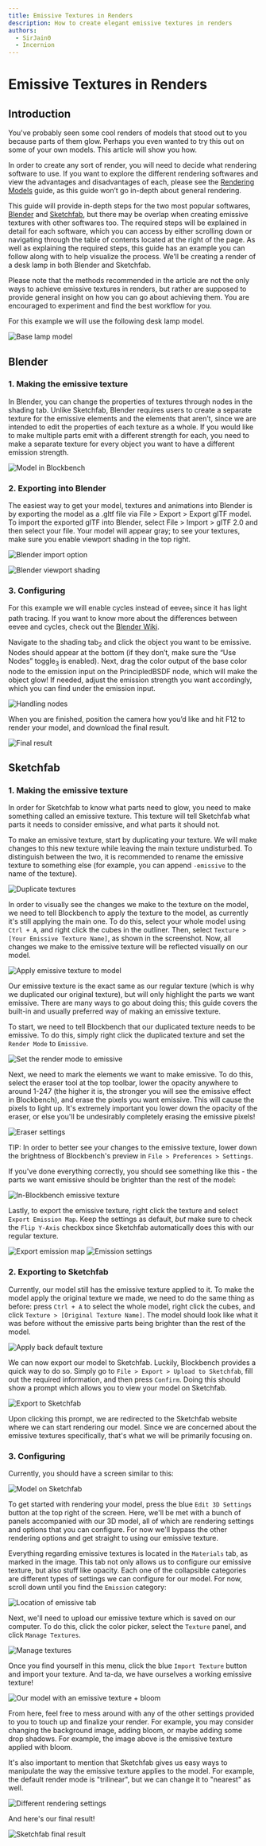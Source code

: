 ```yaml
---
title: Emissive Textures in Renders
description: How to create elegant emissive textures in renders
authors:
  - SirJain0
  - Incernion
---
```


# Emissive Textures in Renders

## Introduction

You've probably seen some cool renders of models that stood out to you because parts of them glow. Perhaps you even wanted to try this out on some of your own models. This article will show you how.

In order to create any sort of render, you will need to decide what rendering software to use. If you want to explore the different rendering softwares and view the advantages and disadvantages of each, please see the [Rendering Models](https://www.blockbench.net/wiki/guides/model-rendering) guide, as this guide won’t go in-depth about general rendering. 

This guide will provide in-depth steps for the two most popular softwares, [Blender](https://www.blender.org/) and [Sketchfab](https://sketchfab.com/), but there may be overlap when creating emissive textures with other softwares too. The required steps will be explained in detail for each software, which you can access by either scrolling down or navigating through the table of contents located at the right of the page. As well as explaining the required steps, this guide has an example you can follow along with to help visualize the process. We’ll be creating a render of a desk lamp in both Blender and Sketchfab.

Please note that the methods recommended in the article are not the only ways to achieve emissive textures in renders, but rather are supposed to provide general insight on how you can go about achieving them. You are encouraged to experiment and find the best workflow for you.

For this example we will use the following desk lamp model.

![Base lamp model](/images/wiki/guides/emissive-textures-renders/sketchfab-base-model.png)

## Blender

### 1. Making the emissive texture

In Blender, you can change the properties of textures through nodes in the shading tab. Unlike Sketchfab, Blender requires users to create a separate texture for the emissive elements and the elements that aren’t, since we are intended to edit the properties of each texture as a whole. If you would like to make multiple parts emit with a different strength for each, you need to make a separate texture for every object you want to have a different emission strength.

![Model in Blockbench](/images/wiki/guides/emissive-textures-renders/blender-model-in-bb.png)

### 2. Exporting into Blender

The easiest way to get your model, textures and animations into Blender is by exporting the model as a .gltf file via File > Export > Export glTF model. To import the exported gITF into Blender, select File > Import > gITF 2.0 and then select your file. Your model will appear gray; to see your textures, make sure you enable viewport shading in the top right.

![Blender import option](/images/wiki/guides/emissive-textures-renders/blender-import.png)

![Blender viewport shading](/images/wiki/guides/emissive-textures-renders/blender-shading.png)

### 3. Configuring

For this example we will enable cycles instead of eevee<sub>1</sub> since it has light path tracing. If you want to know more about the differences between eevee and cycles, check out the [Blender Wiki](https://docs.blender.org/manual/en/latest/render/eevee/introduction.html).

Navigate to the shading tab<sub>2</sub> and click the object you want to be emissive. Nodes should appear at the bottom (if they don’t, make sure the “Use Nodes” toggle<sub>3</sub> is enabled). Next, drag the color output of the base color node to the emission input on the PrincipledBSDF node, which will make the object glow! If needed, adjust the emission strength you want accordingly, which you can find under the emission input.

![Handling nodes](/images/wiki/guides/emissive-textures-renders/blender-nodes.png)

When you are finished, position the camera how you’d like and hit F12 to render your model, and download the final result.

![Final result](/images/wiki/guides/emissive-textures-renders/blender-final.png)

## Sketchfab

### 1. Making the emissive texture

In order for Sketchfab to know what parts need to glow, you need to make something called an emissive texture. This texture will tell Sketchfab what parts it needs to consider emissive, and what parts it should not.

To make an emissive texture, start by duplicating your texture. We will make changes to this new texture while leaving the main texture undisturbed. To distinguish between the two, it is recommended to rename the emissive texture to something else (for example, you can append `-emissive` to the name of the texture).

![Duplicate textures](/images/wiki/guides/emissive-textures-renders/sketchfab-duplicate-texture.png)

In order to visually see the changes we make to the texture on the model, we need to tell Blockbench to apply the texture to the model, as currently it's still applying the main one. To do this, select your whole model using `Ctrl + A`, and right click the cubes in the outliner. Then, select `Texture > [Your Emissive Texture Name]`, as shown in the screenshot. Now, all changes we make to the emissive texture will be reflected visually on our model.

![Apply emissive texture to model](/images/wiki/guides/emissive-textures-renders/sketchfab-apply-emissive-texture.png)

Our emissive texture is the exact same as our regular texture (which is why we duplicated our original texture), but will only highlight the parts we want emissive. There are many ways to go about doing this; this guide covers the built-in and usually preferred way of making an emissive texture.

To start, we need to tell Blockbench that our duplicated texture needs to be emissive. To do this, simply right click the duplicated texture and set the `Render Mode` to `Emissive`.

![Set the render mode to emissive](/images/wiki/guides/emissive-textures-renders/sketchfab-render-mode.png)

Next, we need to mark the elements we want to make emissive. To do this, select the eraser tool at the top toolbar, lower the opacity anywhere to around 1-247 (the higher it is, the stronger you will see the emissive effect in Blockbench), and erase the pixels you want emissive. This will cause the pixels to light up. It's extremely important you lower down the opacity of the eraser, or else you'll be undesirably completely erasing the emissive pixels!

![Eraser settings](/images/wiki/guides/emissive-textures-renders/sketchfab-eraser.png)

TIP: In order to better see your changes to the emissive texture, lower down the brightness of Blockbench's preview in `File > Preferences > Settings`.

If you've done everything correctly, you should see something like this - the parts we want emissive should be brighter than the rest of the model:

![In-Blockbench emissive texture](/images/wiki/guides/emissive-textures-renders/sketchfab-bb-emissive.png)

Lastly, to export the emissive texture, right click the texture and select `Export Emission Map`. Keep the settings as default, *but* make sure to check the `Flip Y-Axis` checkbox since Sketchfab automatically does this with our regular texture.

![Export emission map](/images/wiki/guides/emissive-textures-renders/sketchfab-export-emission.png)
![Emission settings](/images/wiki/guides/emissive-textures-renders/sketchfab-emission-settings.png)

### 2. Exporting to Sketchfab

Currently, our model still has the emissive texture applied to it. To make the model apply the original texture we made, we need to do the same thing as before: press `Ctrl + A` to select the whole model, right click the cubes, and click `Texture > [Original Texture Name]`. The model should look like what it was before without the emissive parts being brighter than the rest of the model.

![Apply back default texture](/images/wiki/guides/emissive-textures-renders/sketchfab-apply-default.png)

We can now export our model to Sketchfab. Luckily, Blockbench provides a quick way to do so. Simply go to `File > Export > Upload to Sketchfab`, fill out the required information, and then press `Confirm`. Doing this should show a prompt which allows you to view your model on Sketchfab.

![Export to Sketchfab](/images/wiki/guides/emissive-textures-renders/sketchfab-export.png)

Upon clicking this prompt, we are redirected to the Sketchfab website where we can start rendering our model. Since we are concerned about the emissive textures specifically, that's what we will be primarily focusing on.

### 3. Configuring

Currently, you should have a screen similar to this:

![Model on Sketchfab](/images/wiki/guides/emissive-textures-renders/sketchfab-model-uploaded.png)

To get started with rendering your model, press the blue `Edit 3D Settings` button at the top right of the screen. Here, we'll be met with a bunch of panels accompanied with our 3D model, all of which are rendering settings and options that you can configure. For now we'll bypass the other rendering options and get straight to using our emissive texture.

Everything regarding emissive textures is located in the `Materials` tab, as marked in the image. This tab not only allows us to configure our emissive texture, but also stuff like opacity. Each one of the collapsible categories are different types of settings we can configure for our model. For now, scroll down until you find the `Emission` category:

![Location of emissive tab](/images/wiki/guides/emissive-textures-renders/sketchfab-emissive-feature.png)

Next, we'll need to upload our emissive texture which is saved on our computer. To do this, click the color picker, select the `Texture` panel, and click `Manage Textures`.

![Manage textures](/images/wiki/guides/emissive-textures-renders/sketchfab-manage-textures.png)

Once you find yourself in this menu, click the blue `Import Texture` button and import your texture. And ta-da, we have ourselves a working emissive texture!

![Our model with an emissive texture + bloom](/images/wiki/guides/emissive-textures-renders/sketchfab-bloom.png)

From here, feel free to mess around with any of the other settings provided to you to touch up and finalize your render. For example, you may consider changing the background image, adding bloom, or maybe adding some drop shadows. For example, the image above is the emissive texture applied with bloom.

It's also important to mention that Sketchfab gives us easy ways to manipulate the way the emissive texture applies to the model. For example, the default render mode is "trilinear", but we can change it to "nearest" as well.

![Different rendering settings](/images/wiki/guides/emissive-textures-renders/sketchfab-nearest.png)

And here's our final result!

![Sketchfab final result](/images/wiki/guides/emissive-textures-renders/sketchfab-finished.png)